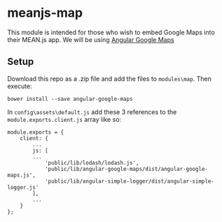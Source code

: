 # meanjs-map
This module is intended for those who wish to embed Google Maps into their MEAN.js app.
We will be using [Angular Google Maps](http://angular-ui.github.io/angular-google-maps/#!/)
## Setup
Download this repo as a .zip file and add the files to `modules\map`. Then execute:
```
bower install --save angular-google-maps
```
In `config\assets\default.js` add these 3 references to the `module.exports.client.js` array like so:
```
module.exports = {
    client: {
        ...
        js: [
        ...
            'public/lib/lodash/lodash.js',
            'public/lib/angular-google-maps/dist/angular-google-maps.js',
            'public/lib/angular-simple-logger/dist/angular-simple-logger.js'
        ],
        ...
    }
};
```
